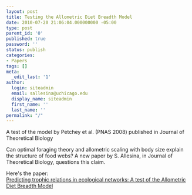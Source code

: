 ```yaml
---
layout: post
title: Testing the Allometric Diet Breadth Model
date: 2010-07-20 21:06:04.000000000 -05:00
type: post
parent_id: '0'
published: true
password: ''
status: publish
categories:
- Papers
tags: []
meta:
  _edit_last: '1'
author:
  login: siteadmin
  email: sallesina@uchicago.edu
  display_name: siteadmin
  first_name: ''
  last_name: ''
permalink: "/"
---
```

A test of the model by Petchey et al. (PNAS 2008) published in Journal of Theoretical Biology

Can optimal foraging theory and allometric scaling with body size explain the structure of food webs? A new paper by S. Allesina, in Journal of Theoretical Biology, questions this claim.

Here's the paper:  
[Predicting trophic relations in ecological networks: A test of the Allometric Diet Breadth Model](http://dx.doi.org/10.1016/j.jtbi.2010.06.040)

